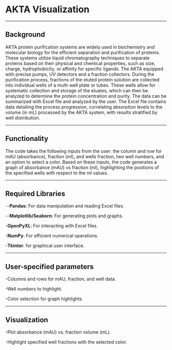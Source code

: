  # AKTA Visualization
 ---
 
 ## Background
 
AKTA protein purification systems are widely used in biochemistry and molecular biology for the efficient separation and purification of proteins.
These systems utilize liquid chromatography techniques to separate proteins based on their physical and chemical properties, such as size, charge, hydrophobicity, or affinity for specific ligands.
The AKTA equipped with precise pumps, UV detectors and a fraction collectors. During the purification process, fractions of the eluted protein solution are collected into individual wells of a multi-well plate or tubes.
These wells allow for systematic collection and storage of the eluates, which can then be analyzed to determine the protein concentration and purity. The data can be summarized with Excel file and analyzed by the user. 
The Excel file contains data detailing the process progression, correlating absorption levels to the volume (in mL) processed by the AKTA system, with results stratified by well distribution.

---
## Functionality

The code takes the following inputs from the user:
the column and row for mAU (absorbance), fraction (ml), and wells fraction, two well numbers, and an option to select a color.
Based on these inputs, the code generates a graph of absorbance (mAU) vs fraction (ml), highlighting the positions of the specified wells with respect to the ml values.

---
## Required Libraries

--**Pandas**: For data manipulation and reading Excel files.

--**Matplotlib/Seaborn**: For generating plots and graphs.

-**OpenPyXL**: For interacting with Excel files.

-**NumPy**: For efficient numerical operations.

-**Tkinter**: for graphical user interface. 

---
## User-specified parameters

-Columns and rows for mAU, fraction, and well data.

-Well numbers to highlight.

-Color selection for graph highlights.


---
## Visualization

-Plot absorbance (mAU) vs. fraction volume (mL).

-Highlight specified well fractions with the selected color.





